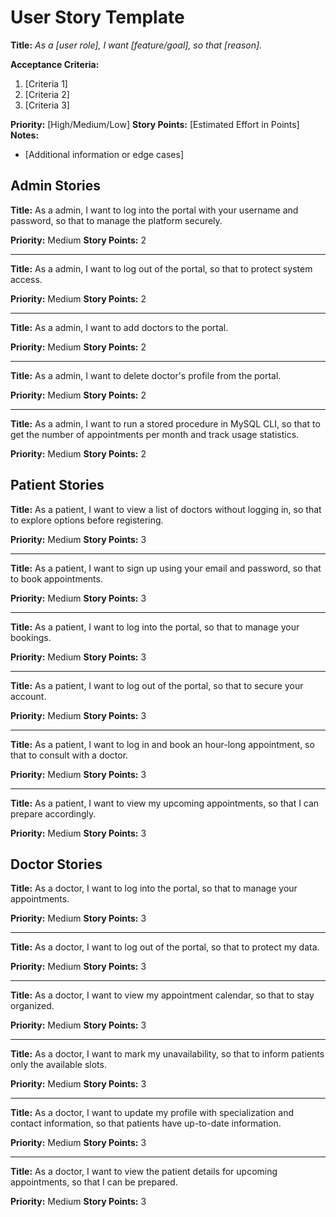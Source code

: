 # User Story Template

**Title:**
_As a [user role], I want [feature/goal], so that [reason]._

**Acceptance Criteria:**
1. [Criteria 1]
2. [Criteria 2]
3. [Criteria 3]

**Priority:** [High/Medium/Low]
**Story Points:** [Estimated Effort in Points]
**Notes:**
- [Additional information or edge cases]

## Admin Stories

**Title:**
As a admin, I want to log into the portal with your username and password, so that to manage the platform securely.

**Priority:** Medium
**Story Points:** 2

---

**Title:**
As a admin, I want to log out of the portal, so that to protect system access.

**Priority:** Medium
**Story Points:** 2

---
**Title:**
As a admin, I want to add doctors to the portal.

**Priority:** Medium
**Story Points:** 2

---
**Title:**
As a admin, I want to delete doctor's profile from the portal.

**Priority:** Medium
**Story Points:** 2

---
**Title:**
As a admin, I want to run a stored procedure in MySQL CLI, so that to get the number of appointments per month and track usage statistics.

**Priority:** Medium
**Story Points:** 2

## Patient Stories

**Title:**
As a patient, I want to view a list of doctors without logging in, so that to explore options before registering.

**Priority:** Medium
**Story Points:** 3

---

**Title:**
As a patient, I want to sign up using your email and password, so that to book appointments.

**Priority:** Medium
**Story Points:** 3

---

**Title:**
As a patient, I want to log into the portal, so that to manage your bookings.

**Priority:** Medium
**Story Points:** 3

---

**Title:**
As a patient, I want to log out of the portal, so that to secure your account.

**Priority:** Medium
**Story Points:** 3

--- 

**Title:**
As a patient, I want to log in and book an hour-long appointment, so that to consult with a doctor.

**Priority:** Medium
**Story Points:** 3

---

**Title:**
As a patient, I want to view my upcoming appointments, so that I can prepare accordingly.

**Priority:** Medium
**Story Points:** 3

## Doctor Stories

**Title:**
As a doctor, I want to log into the portal, so that to manage your appointments.

**Priority:** Medium
**Story Points:** 3

---

**Title:**
As a doctor, I want to log out of the portal, so that to protect my data.

**Priority:** Medium
**Story Points:** 3

---

**Title:**
As a doctor, I want to view my appointment calendar, so that to stay organized.

**Priority:** Medium
**Story Points:** 3

---

**Title:**
As a doctor, I want to mark my unavailability, so that to inform patients only the available slots.

**Priority:** Medium
**Story Points:** 3

---

**Title:**
As a doctor, I want to update my profile with specialization and contact information, so that patients have up-to-date information.

**Priority:** Medium
**Story Points:** 3

---

**Title:**
As a doctor, I want to view the patient details for upcoming appointments, so that I can be prepared.

**Priority:** Medium
**Story Points:** 3

